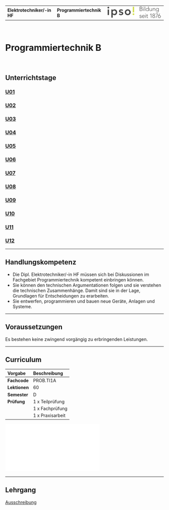 |                             |                          |                                        |
| --------------------------- | ------------------------ | -------------------------------------- |
| **Elektrotechniker/-in HF** | **Programmiertechnik B** | ![IPSO Logo](./x_gitres/ipso_logo.png) |

</br>

# Programmiertechnik B

</br>

## Unterrichtstage

### [U01](./U01/README.md)

### [U02](./U02/README.md)

### [U03](./U03/README.md)

### [U04](./U04/README.md)

### [U05](./U05/README.md)

### [U06](./U06/README.md)

### [U07](./U07/README.md)

### [U08](./U08/README.md)

### [U09](./U09/README.md)

### [U10](./U10/README.md)

### [U11](./U11/README.md)

### [U12](./U12/README.md)

---

## Handlungskompetenz

- Die Dipl. Elektrotechniker/-in HF müssen sich bei Diskussionen im Fachgebiet Programmiertechnik kompetent einbringen können.
- Sie können den technischen Argumentationen folgen und sie verstehen die technischen Zusammenhänge. Damit sind sie in der Lage, Grundlagen für Entscheidungen zu erarbeiten.
- Sie entwerfen, programmieren und bauen neue Geräte, Anlagen und Systeme.

---

## Voraussetzungen

Es bestehen keine zwingend vorgängig zu erbringenden Leistungen.

---

## Curriculum

| **Vorgabe**   | **Beschreibung** |
| :------------ | :--------------- |
| **Fachcode**  | PROB.TI1A        |
| **Lektionen** | 60               |
| **Semester**  | D                |
| **Prüfung**   | 1 x Teilprüfung  |
|               | 1 x Fachprüfung  |
|               | 1 x Praxisarbeit |

![Curriculum](./X01/Programmiertechnik%20B.pdf)

---

## Lehrgang

[Ausschreibung](https://www.ipso.ch/angebote/dipl-elektrotechnikerin-hf?school=ibz)
